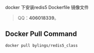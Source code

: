 docker 下安装redis5  Dockerfile 镜像文件

> QQ：**406018339**。

## Docker Pull Command

```
docker pull bylings/redis5_class
```